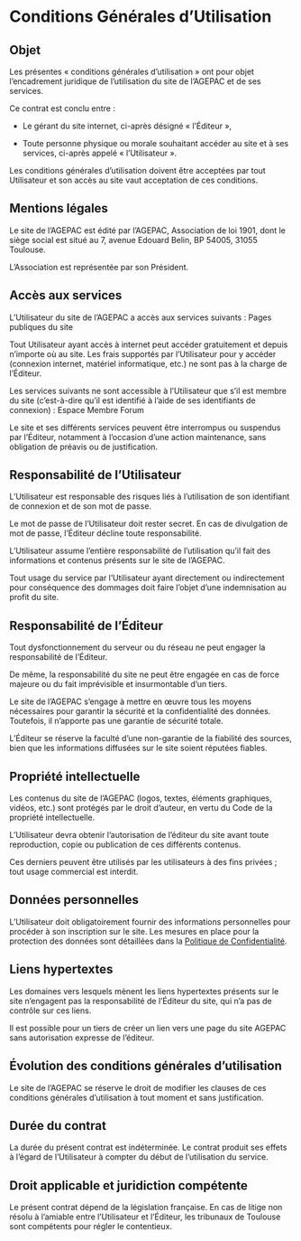 # Conditions Générales d’Utilisation


## Objet
Les présentes « conditions générales d’utilisation » ont pour objet l’encadrement juridique de l’utilisation du site de l’AGEPAC et de ses services.

Ce contrat est conclu entre :

- Le gérant du site internet, ci-après désigné « l’Éditeur »,

- Toute personne physique ou morale souhaitant accéder au site et à ses services, ci-après appelé « l’Utilisateur ».

Les conditions générales d’utilisation doivent être acceptées par tout Utilisateur et son accès au site vaut acceptation de ces conditions.


## Mentions légales
Le site de l’AGEPAC est édité par l’AGEPAC, Association de loi 1901, dont le siège social est situé au 7, avenue Edouard Belin, BP 54005, 31055 Toulouse.

L’Association est représentée par son Président.


## Accès aux services
L’Utilisateur du site de l’AGEPAC a accès aux services suivants :
Pages publiques du site

Tout Utilisateur ayant accès à internet peut accéder gratuitement et depuis n’importe où au site. Les frais supportés par l’Utilisateur pour y accéder (connexion internet, matériel informatique, etc.) ne sont pas à la charge de l’Éditeur.

Les services suivants ne sont accessible à l’Utilisateur que s’il est membre du site (c’est-à-dire qu’il est identifié à l’aide de ses identifiants de connexion) :
Espace Membre
Forum

Le site et ses différents services peuvent être interrompus ou suspendus par l’Éditeur, notamment à l’occasion d’une action maintenance, sans obligation de préavis ou de justification.


## Responsabilité de l’Utilisateur
L’Utilisateur est responsable des risques liés à l’utilisation de son identifiant de connexion et de son mot de passe.

Le mot de passe de l’Utilisateur doit rester secret. En cas de divulgation de mot de passe, l’Éditeur décline toute responsabilité.

L’Utilisateur assume l’entière responsabilité de l’utilisation qu’il fait des informations et contenus présents sur le site de l’AGEPAC.

Tout usage du service par l’Utilisateur ayant directement ou indirectement pour conséquence des dommages doit faire l’objet d’une indemnisation au profit du site.


## Responsabilité de l’Éditeur
Tout dysfonctionnement du serveur ou du réseau ne peut engager la responsabilité de l’Éditeur.

De même, la responsabilité du site ne peut être engagée en cas de force majeure ou du fait imprévisible et insurmontable d’un tiers.

Le site de l’AGEPAC s’engage à mettre en œuvre tous les moyens nécessaires pour garantir la sécurité et la confidentialité des données. Toutefois, il n’apporte pas une garantie de sécurité totale.

L’Éditeur se réserve la faculté d’une non-garantie de la fiabilité des sources, bien que les informations diffusées sur le site soient réputées fiables.

## Propriété intellectuelle
Les contenus du site de l’AGEPAC (logos, textes, éléments graphiques, vidéos, etc.) sont protégés par le droit d’auteur, en vertu du Code de la propriété intellectuelle.

L’Utilisateur devra obtenir l’autorisation de l’éditeur du site avant toute reproduction, copie ou publication de ces différents contenus.

Ces derniers peuvent être utilisés par les utilisateurs à des fins privées ; tout usage commercial est interdit.


## Données personnelles
L’Utilisateur doit obligatoirement fournir des informations personnelles pour procéder à son inscription sur le site. Les mesures en place pour la protection des données sont détaillées dans la [Politique de Confidentialité](/privacy).


## Liens hypertextes
Les domaines vers lesquels mènent les liens hypertextes présents sur le site n’engagent pas la responsabilité de l’Éditeur du site, qui n’a pas de contrôle sur ces liens.

Il est possible pour un tiers de créer un lien vers une page du site AGEPAC sans autorisation expresse de l’éditeur.


## Évolution des conditions générales d’utilisation
Le site de l’AGEPAC se réserve le droit de modifier les clauses de ces conditions générales d’utilisation à tout moment et sans justification.


## Durée du contrat
La durée du présent contrat est indéterminée. Le contrat produit ses effets à l’égard de l’Utilisateur à compter du début de l’utilisation du service.


## Droit applicable et juridiction compétente
Le présent contrat dépend de la législation française.
En cas de litige non résolu à l’amiable entre l’Utilisateur et l’Éditeur, les tribunaux de Toulouse sont compétents pour régler le contentieux.

